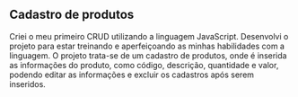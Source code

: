 ## Cadastro de produtos

Criei o meu primeiro CRUD utilizando a linguagem JavaScript.
Desenvolvi o projeto para estar treinando e aperfeiçoando as minhas habilidades com a linguagem.
O projeto trata-se de um cadastro de produtos, onde é inserida as informações do produto, como código, descrição, quantidade e valor, podendo editar as informações e excluir os cadastros após serem inseridos.
